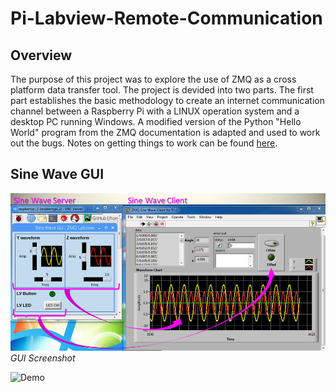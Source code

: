 # Pi-Labview-Remote-Communication
## Overview
The purpose of this project was to explore the use of ZMQ as a cross platform data transfer tool. The project is devided into two parts. The first part establishes the basic methodology to create an internet communication channel between a Raspberry Pi with a LINUX operation system and a desktop PC running Windows. A modified version of the Python "Hello World" program from the ZMQ documentation is adapted and used to work out the bugs. Notes on getting things to work can be found [here](DOC/ZeroMQ_Pi-PC_Client-Server_Python.pdf).
## Sine Wave GUI

![Screenshot](IMG/ScreenShot.png)*GUI Screenshot*
      
![Demo](IMG/ZMQ_Pi-PC_Demo.gif)
